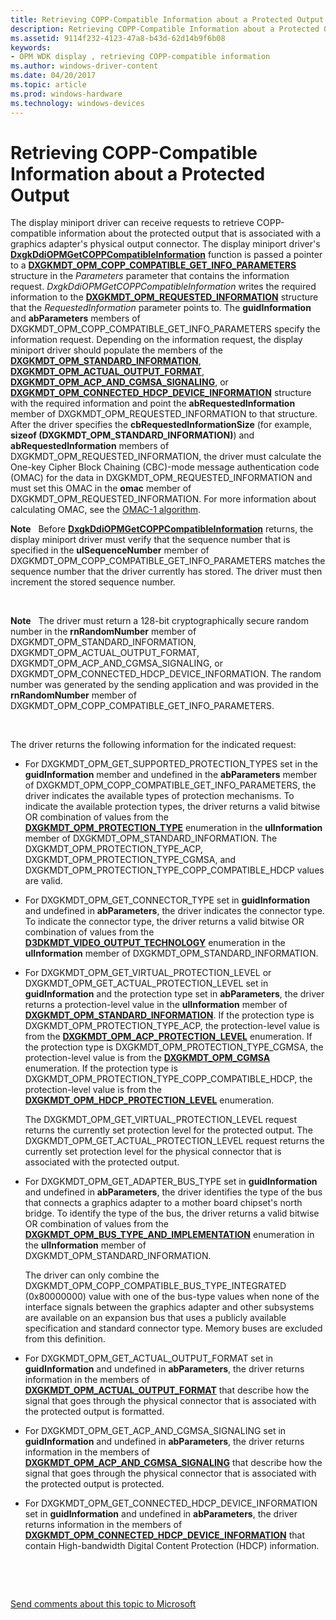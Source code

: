```yaml
---
title: Retrieving COPP-Compatible Information about a Protected Output
description: Retrieving COPP-Compatible Information about a Protected Output
ms.assetid: 9114f232-4123-47a8-b43d-62d14b9f6b08
keywords:
- OPM WDK display , retrieving COPP-compatible information
ms.author: windows-driver-content
ms.date: 04/20/2017
ms.topic: article
ms.prod: windows-hardware
ms.technology: windows-devices
---
```


# Retrieving COPP-Compatible Information about a Protected Output


The display miniport driver can receive requests to retrieve COPP-compatible information about the protected output that is associated with a graphics adapter's physical output connector. The display miniport driver's [**DxgkDdiOPMGetCOPPCompatibleInformation**](https://msdn.microsoft.com/library/windows/hardware/ff559720) function is passed a pointer to a [**DXGKMDT\_OPM\_COPP\_COMPATIBLE\_GET\_INFO\_PARAMETERS**](https://msdn.microsoft.com/library/windows/hardware/ff560859) structure in the *Parameters* parameter that contains the information request. *DxgkDdiOPMGetCOPPCompatibleInformation* writes the required information to the [**DXGKMDT\_OPM\_REQUESTED\_INFORMATION**](https://msdn.microsoft.com/library/windows/hardware/ff560910) structure that the *RequestedInformation* parameter points to. The **guidInformation** and **abParameters** members of DXGKMDT\_OPM\_COPP\_COMPATIBLE\_GET\_INFO\_PARAMETERS specify the information request. Depending on the information request, the display miniport driver should populate the members of the [**DXGKMDT\_OPM\_STANDARD\_INFORMATION**](https://msdn.microsoft.com/library/windows/hardware/ff560925), [**DXGKMDT\_OPM\_ACTUAL\_OUTPUT\_FORMAT**](https://msdn.microsoft.com/library/windows/hardware/ff560840), [**DXGKMDT\_OPM\_ACP\_AND\_CGMSA\_SIGNALING**](https://msdn.microsoft.com/library/windows/hardware/ff560830), or [**DXGKMDT\_OPM\_CONNECTED\_HDCP\_DEVICE\_INFORMATION**](https://msdn.microsoft.com/library/windows/hardware/ff560854) structure with the required information and point the **abRequestedInformation** member of DXGKMDT\_OPM\_REQUESTED\_INFORMATION to that structure. After the driver specifies the **cbRequestedInformationSize** (for example, **sizeof (**DXGKMDT\_OPM\_STANDARD\_INFORMATION**)**) and **abRequestedInformation** members of DXGKMDT\_OPM\_REQUESTED\_INFORMATION, the driver must calculate the One-key Cipher Block Chaining (CBC)-mode message authentication code (OMAC) for the data in DXGKMDT\_OPM\_REQUESTED\_INFORMATION and must set this OMAC in the **omac** member of DXGKMDT\_OPM\_REQUESTED\_INFORMATION. For more information about calculating OMAC, see the [OMAC-1 algorithm](http://go.microsoft.com/fwlink/p/?linkid=70417).

**Note**   Before [**DxgkDdiOPMGetCOPPCompatibleInformation**](https://msdn.microsoft.com/library/windows/hardware/ff559720) returns, the display miniport driver must verify that the sequence number that is specified in the **ulSequenceNumber** member of DXGKMDT\_OPM\_COPP\_COMPATIBLE\_GET\_INFO\_PARAMETERS matches the sequence number that the driver currently has stored. The driver must then increment the stored sequence number.

 

**Note**   The driver must return a 128-bit cryptographically secure random number in the **rnRandomNumber** member of DXGKMDT\_OPM\_STANDARD\_INFORMATION, DXGKMDT\_OPM\_ACTUAL\_OUTPUT\_FORMAT, DXGKMDT\_OPM\_ACP\_AND\_CGMSA\_SIGNALING, or DXGKMDT\_OPM\_CONNECTED\_HDCP\_DEVICE\_INFORMATION. The random number was generated by the sending application and was provided in the **rnRandomNumber** member of DXGKMDT\_OPM\_COPP\_COMPATIBLE\_GET\_INFO\_PARAMETERS.

 

The driver returns the following information for the indicated request:

-   For DXGKMDT\_OPM\_GET\_SUPPORTED\_PROTECTION\_TYPES set in the **guidInformation** member and undefined in the **abParameters** member of DXGKMDT\_OPM\_COPP\_COMPATIBLE\_GET\_INFO\_PARAMETERS, the driver indicates the available types of protection mechanisms. To indicate the available protection types, the driver returns a valid bitwise OR combination of values from the [**DXGKMDT\_OPM\_PROTECTION\_TYPE**](https://msdn.microsoft.com/library/windows/hardware/ff560898) enumeration in the **ulInformation** member of DXGKMDT\_OPM\_STANDARD\_INFORMATION. The DXGKMDT\_OPM\_PROTECTION\_TYPE\_ACP, DXGKMDT\_OPM\_PROTECTION\_TYPE\_CGMSA, and DXGKMDT\_OPM\_PROTECTION\_TYPE\_COPP\_COMPATIBLE\_HDCP values are valid.

-   For DXGKMDT\_OPM\_GET\_CONNECTOR\_TYPE set in **guidInformation** and undefined in **abParameters**, the driver indicates the connector type. To indicate the connector type, the driver returns a valid bitwise OR combination of values from the [**D3DKMDT\_VIDEO\_OUTPUT\_TECHNOLOGY**](https://msdn.microsoft.com/library/windows/hardware/ff546605) enumeration in the **ulInformation** member of DXGKMDT\_OPM\_STANDARD\_INFORMATION.

-   For DXGKMDT\_OPM\_GET\_VIRTUAL\_PROTECTION\_LEVEL or DXGKMDT\_OPM\_GET\_ACTUAL\_PROTECTION\_LEVEL set in **guidInformation** and the protection type set in **abParameters**, the driver returns a protection-level value in the **ulInformation** member of [**DXGKMDT\_OPM\_STANDARD\_INFORMATION**](https://msdn.microsoft.com/library/windows/hardware/ff560925). If the protection type is DXGKMDT\_OPM\_PROTECTION\_TYPE\_ACP, the protection-level value is from the [**DXGKMDT\_OPM\_ACP\_PROTECTION\_LEVEL**](https://msdn.microsoft.com/library/windows/hardware/ff560834) enumeration. If the protection type is DXGKMDT\_OPM\_PROTECTION\_TYPE\_CGMSA, the protection-level value is from the [**DXGKMDT\_OPM\_CGMSA**](https://msdn.microsoft.com/library/windows/hardware/ff560846) enumeration. If the protection type is DXGKMDT\_OPM\_PROTECTION\_TYPE\_COPP\_COMPATIBLE\_HDCP, the protection-level value is from the [**DXGKMDT\_OPM\_HDCP\_PROTECTION\_LEVEL**](https://msdn.microsoft.com/library/windows/hardware/ff560878) enumeration.

    The DXGKMDT\_OPM\_GET\_VIRTUAL\_PROTECTION\_LEVEL request returns the currently set protection level for the protected output. The DXGKMDT\_OPM\_GET\_ACTUAL\_PROTECTION\_LEVEL request returns the currently set protection level for the physical connector that is associated with the protected output.

-   For DXGKMDT\_OPM\_GET\_ADAPTER\_BUS\_TYPE set in **guidInformation** and undefined in **abParameters**, the driver identifies the type of the bus that connects a graphics adapter to a mother board chipset's north bridge. To identify the type of the bus, the driver returns a valid bitwise OR combination of values from the [**DXGKMDT\_OPM\_BUS\_TYPE\_AND\_IMPLEMENTATION**](https://msdn.microsoft.com/library/windows/hardware/ff560841) enumeration in the **ulInformation** member of DXGKMDT\_OPM\_STANDARD\_INFORMATION.

    The driver can only combine the DXGKMDT\_OPM\_COPP\_COMPATIBLE\_BUS\_TYPE\_INTEGRATED (0x80000000) value with one of the bus-type values when none of the interface signals between the graphics adapter and other subsystems are available on an expansion bus that uses a publicly available specification and standard connector type. Memory buses are excluded from this definition.

-   For DXGKMDT\_OPM\_GET\_ACTUAL\_OUTPUT\_FORMAT set in **guidInformation** and undefined in **abParameters**, the driver returns information in the members of [**DXGKMDT\_OPM\_ACTUAL\_OUTPUT\_FORMAT**](https://msdn.microsoft.com/library/windows/hardware/ff560840) that describe how the signal that goes through the physical connector that is associated with the protected output is formatted.

-   For DXGKMDT\_OPM\_GET\_ACP\_AND\_CGMSA\_SIGNALING set in **guidInformation** and undefined in **abParameters**, the driver returns information in the members of [**DXGKMDT\_OPM\_ACP\_AND\_CGMSA\_SIGNALING**](https://msdn.microsoft.com/library/windows/hardware/ff560830) that describe how the signal that goes through the physical connector that is associated with the protected output is protected.

-   For DXGKMDT\_OPM\_GET\_CONNECTED\_HDCP\_DEVICE\_INFORMATION set in **guidInformation** and undefined in **abParameters**, the driver returns information in the members of [**DXGKMDT\_OPM\_CONNECTED\_HDCP\_DEVICE\_INFORMATION**](https://msdn.microsoft.com/library/windows/hardware/ff560854) that contain High-bandwidth Digital Content Protection (HDCP) information.

 

 

[Send comments about this topic to Microsoft](mailto:wsddocfb@microsoft.com?subject=Documentation%20feedback%20[display\display]:%20Retrieving%20COPP-Compatible%20Information%20about%20a%20Protected%20Output%20%20RELEASE:%20%282/10/2017%29&body=%0A%0APRIVACY%20STATEMENT%0A%0AWe%20use%20your%20feedback%20to%20improve%20the%20documentation.%20We%20don't%20use%20your%20email%20address%20for%20any%20other%20purpose,%20and%20we'll%20remove%20your%20email%20address%20from%20our%20system%20after%20the%20issue%20that%20you're%20reporting%20is%20fixed.%20While%20we're%20working%20to%20fix%20this%20issue,%20we%20might%20send%20you%20an%20email%20message%20to%20ask%20for%20more%20info.%20Later,%20we%20might%20also%20send%20you%20an%20email%20message%20to%20let%20you%20know%20that%20we've%20addressed%20your%20feedback.%0A%0AFor%20more%20info%20about%20Microsoft's%20privacy%20policy,%20see%20http://privacy.microsoft.com/default.aspx. "Send comments about this topic to Microsoft")




